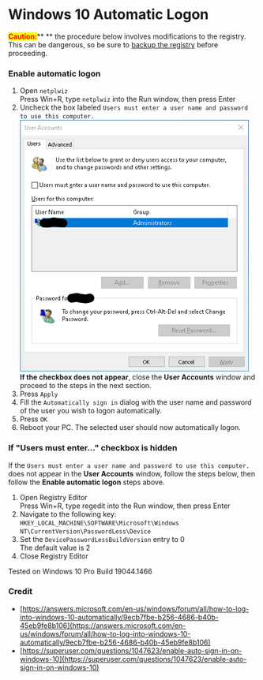 # Windows 10 Automatic Logon

<mark style="color:red;">**Caution:**</mark>** ** the procedure below involves modifications to the registry. This can be dangerous, so be sure to [backup the registry](https://support.microsoft.com/help/322756) before proceeding.

### Enable automatic logon

1. Open `netplwiz`\
   Press Win+R, type `netplwiz` into the Run window, then press Enter
2. Uncheck the box labeled `Users must enter a user name and password to use this computer.`\
   ![](<../.gitbook/assets/Annotation 2022-01-13 174840.png>)\
   **If the checkbox does not appear**, close the **User Accounts** window and proceed to the steps in the next section.
3. Press `Apply`
4. Fill the `Automatically sign in` dialog with the user name and password of the user you wish to logon automatically.
5. Press `OK`
6. Reboot your PC. The selected user should now automatically logon.

### If "Users must enter..." checkbox is hidden

If the `Users must enter a user name and password to use this computer.` does not appear in the **User Accounts** window, follow the steps below, then follow the **Enable automatic logon** steps above.

1. Open Registry Editor\
   Press Win+R, type regedit into the Run window, then press Enter
2. Navigate to the following key:\
   `HKEY_LOCAL_MACHINE\SOFTWARE\Microsoft\Windows NT\CurrentVersion\PasswordLess\Device`
3. Set the `DevicePasswordLessBuildVersion` entry to 0\
   The default value is 2
4. Close Registry Editor

Tested on Windows 10 Pro Build 19044.1466

### Credit

* [https://answers.microsoft.com/en-us/windows/forum/all/how-to-log-into-windows-10-automatically/9ecb7fbe-b256-4686-b40b-45eb9fe8b106](https://answers.microsoft.com/en-us/windows/forum/all/how-to-log-into-windows-10-automatically/9ecb7fbe-b256-4686-b40b-45eb9fe8b106)
* [https://superuser.com/questions/1047623/enable-auto-sign-in-on-windows-10](https://superuser.com/questions/1047623/enable-auto-sign-in-on-windows-10)
